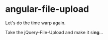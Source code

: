 angular-file-upload
===================

Let's do the time warp again.

Take the jQuery-File-Upload and make it si<strong>ng</strong>...
